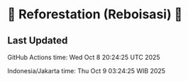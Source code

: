 
# 🌳 Reforestation (Reboisasi) 🌲

## Last Updated

GitHub Actions time: Wed Oct  8 20:24:25 UTC 2025

Indonesia/Jakarta time: Thu Oct  9 03:24:25 WIB 2025
